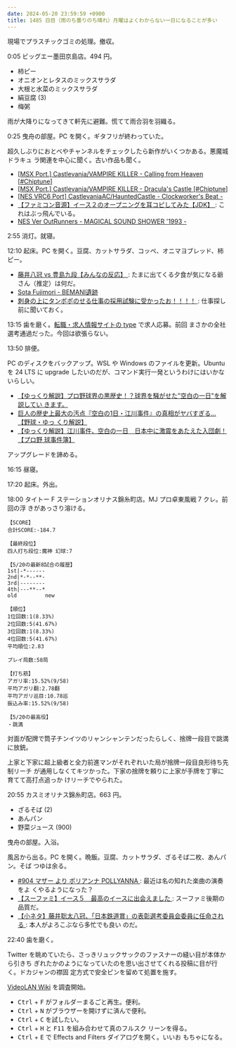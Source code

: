 ```yaml
---
date: 2024-05-20 23:59:59 +0900
title: 1485 日目（雨のち曇りのち晴れ）月曜はよくわからない一日になることが多い
---
```


現場でプラスチックゴミの処理。撤収。

0:05 ビッグエー墨田京島店。494 円。

* 柿ピー
* オニオンとレタスのミックスサラダ
* 大根と水菜のミックスサラダ
* 絹豆腐 (3)
* 梅粥

雨が大降りになってきて軒先に避難。慌てて雨合羽を羽織る。

0:25 曳舟の部屋。PC を開く。ギタフリが終わっていた。

超久しぶりにおとべやチャンネルをチェックしたら新作がいくつかある。悪魔城ドラキュ
ラ関連を中心に聞く。古い作品も聞く。

* [[MSX Port.] Castlevania/VAMPIRE KILLER - Calling from Heaven [#Chiptune]
  ](https://www.youtube.com/watch?v=38BaKRCytbw)
* [[MSX Port.] Castlevania/VAMPIRE KILLER - Dracula's Castle [#Chiptune]
  ](https://www.youtube.com/watch?v=Nnh1UVVoqi8)
* [[NES VRC6 Port] CastlevaniaAC/HauntedCastle - Clockworker's Beat -
  ](https://www.youtube.com/watch?v=hTafQpSb0Ls)
* [【ファミコン音源】イース２のオープニングを耳コピしてみた【JDK】
  ](https://www.youtube.com/watch?v=dh24wMqP_4A): これはぶっ飛んでいる。
* [NES Ver OutRunners - MAGICAL SOUND SHOWER '1993 -
  ](https://www.youtube.com/watch?v=ywtIrOpf-DQ)

2:55 消灯。就寝。

12:10 起床。PC を開く。豆腐、カットサラダ、コッペ、オニマヨブレッド、柿ピー。

* [藤井八冠 vs 豊島九段【みんなの反応】
  ](https://www.youtube.com/watch?v=yg4iTvmXIco): たまに出てくる夕食が気になる爺
  さん（推定）は何だ。
* [Sota Fujimori - BEMANI遺跡](https://www.youtube.com/watch?v=smcDkJ-ZbLY)
* [刺身の上にタンポポのせる仕事の採用試験に受かったお！！！！
  ](https://www.youtube.com/watch?v=U81FrqhsRCU): 仕事探し前に聞いておく。

13:15 歯を磨く。[転職・求人情報サイトの type](https://type.jp/) で求人応募。前回
まさかの全社選考通過だった。今回は欲張らない。

13:50 排便。

PC のディスクをバックアップ。WSL や Windows のファイルを更新。Ubuntu を 24 LTS
に upgrade したいのだが、コマンド実行一発というわけにはいかないらしい。

* [【ゆっくり解説】プロ野球界の黒歴史！？球界を騒がせた"空白の一日"を解説してい
  きます。](https://www.youtube.com/watch?v=KUayDDul_Bc)
* [巨人の歴史上最大の汚点『空白の1日・江川事件』の真相がヤバすぎる… 【野球・ゆっ
  くり解説】](https://www.youtube.com/watch?v=3yQEOMXqwhI)
* [【ゆっくり解説】江川事件、空白の一日　日本中に激震をあたえた入団劇！【プロ野
  球事件簿】](https://www.youtube.com/watch?v=z88VFymsEBM)

アップグレードを諦める。

16:15 昼寝。

17:20 起床。外出。

18:00 タイトー F ステーションオリナス錦糸町店。MJ プロ卓東風戦 7 クレ。前回の浮
きがあっさり溶ける。

```text
【SCORE】
合計SCORE:-184.7

【最終段位】
四人打ち段位:魔神 幻球:7

【5/20の最新8試合の履歴】
1st|-*------
2nd|*-*--**-
3rd|--------
4th|---**--*
old         new

【順位】
1位回数:1(8.33%)
2位回数:5(41.67%)
3位回数:1(8.33%)
4位回数:5(41.67%)
平均順位:2.83

プレイ局数:58局

【打ち筋】
アガリ率:15.52%(9/58)
平均アガリ翻:2.78翻
平均アガリ巡目:10.78巡
振込み率:15.52%(9/58)

【5/20の最高役】
・跳満
```

対面が配牌で筒子チンイツのリャンシャンテンだったらしく、捨牌一段目で跳満に放銃。

上家と下家に超上級者と全力前進マンがそれぞれいた局が捨牌一段目良形待ち先制リーチ
が通用しなくてキツかった。下家の捨牌を頼りに上家が手牌を丁寧に育てて高打点追っか
けリーチでやられた。

20:55 カスミオリナス錦糸町店。663 円。

* ざるそば (2)
* あんパン
* 野菜ジュース (900)

曳舟の部屋。入浴。

風呂から出る。PC を開く。晩飯。豆腐、カットサラダ、ざるそば二枚、あんパン。そば
つゆは余る。

* [#904 マザー より ポリアンナ POLLYANNA
  ](https://www.youtube.com/watch?v=uf3udbXqG7Q): 最近は名の知れた楽曲の演奏をよ
  くやるようになった？
* [【スーファミ】イース５　最高のイースに出会えました
  ](https://www.youtube.com/watch?v=Wy-EcklEHRs): スーファミ後期の品質だ。
* [【小ネタ】藤井聡太八冠、「日本鉄道賞」の表彰選考委員会委員に任命される
  ](https://www.youtube.com/watch?v=bdeMhJG9zXk): 本人がよろこぶなら多忙でも良い
  のだ。

22:40 歯を磨く。

Twitter を眺めていたら、さっきリュックサックのファスナーの縫い目が本体から引きち
ぎれたかのようになっていたのを思い出させてくれる投稿に目が行く。ドカジャンの襟固
定方式で安全ピンを留めて処置を施す。

[VideoLAN Wiki](https://wiki.videolan.org/) を調査開始。

* <kbd>Ctrl</kbd> + <kbd>F</kbd> がフォルダーまるごと再生。便利。
* <kbd>Ctrl</kbd> + <kbd>N</kbd> がブラウザーを開けずに済んで便利。
* <kbd>Ctrl</kbd> + <kbd>C</kbd> を試したい。
* <kbd>Ctrl</kbd> + <kbd>H</kbd> と <kbd>F11</kbd> を組み合わせて真のフルスク
  リーンを得る。
* <kbd>Ctrl</kbd> + <kbd>E</kbd> で Effects and Filters ダイアログを開く。いいお
  もちゃになる。
